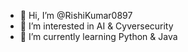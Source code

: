 - 👋 Hi, I’m @RishiKumar0897
- 👀 I’m interested in AI & Cyversecurity
- 🌱 I’m currently learning Python & Java


<!---
RishiKumar0897/RishiKumar0897 is a ✨ special ✨ repository because its `README.md` (this file) appears on your GitHub profile.
You can click the Preview link to take a look at your changes.
--->
